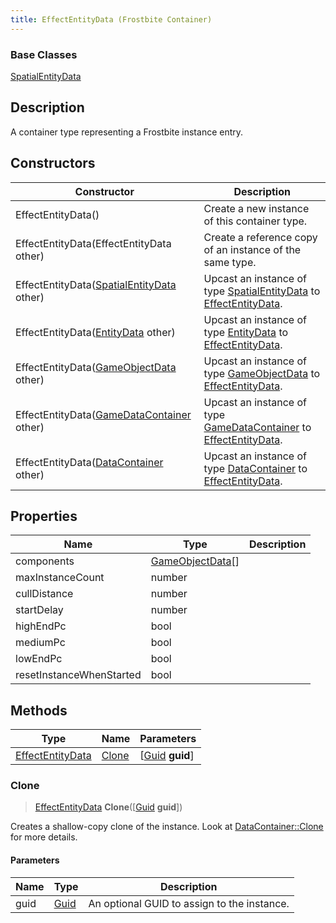 ```yaml
---
title: EffectEntityData (Frostbite Container)
---
```

### Base Classes

[SpatialEntityData](SpatialEntityData)

## Description

A container type representing a Frostbite instance entry.

## Constructors

| Constructor                                                                 | Description                                                                                                             |
| --------------------------------------------------------------------------- | ----------------------------------------------------------------------------------------------------------------------- |
| EffectEntityData()                                                          | Create a new instance of this container type.                                                                           |
| EffectEntityData(EffectEntityData other)                                    | Create a reference copy of an instance of the same type.                                                                |
| EffectEntityData([SpatialEntityData](SpatialEntityData) other)              | Upcast an instance of type [SpatialEntityData](SpatialEntityData) to [EffectEntityData](EffectEntityData).              |
| EffectEntityData([EntityData](EntityData) other)                            | Upcast an instance of type [EntityData](EntityData) to [EffectEntityData](EffectEntityData).                            |
| EffectEntityData([GameObjectData](GameObjectData) other)                    | Upcast an instance of type [GameObjectData](GameObjectData) to [EffectEntityData](EffectEntityData).                    |
| EffectEntityData([GameDataContainer](GameDataContainer) other)              | Upcast an instance of type [GameDataContainer](GameDataContainer) to [EffectEntityData](EffectEntityData).              |
| EffectEntityData([DataContainer](/vext/ref/cls/shr/datacontainer) other) | Upcast an instance of type [DataContainer](/vext/ref/cls/shr/datacontainer) to [EffectEntityData](EffectEntityData). |

## Properties

| Name                     | Type                                 | Description |
| ------------------------ | ------------------------------------ | ----------- |
| components               | [GameObjectData](GameObjectData)\[\] |             |
| maxInstanceCount         | number                               |             |
| cullDistance             | number                               |             |
| startDelay               | number                               |             |
| highEndPc                | bool                                 |             |
| mediumPc                 | bool                                 |             |
| lowEndPc                 | bool                                 |             |
| resetInstanceWhenStarted | bool                                 |             |

## Methods

| Type                                 | Name            | Parameters                                     |
| ------------------------------------ | --------------- | ---------------------------------------------- |
| [EffectEntityData](EffectEntityData) | [Clone](#clone) | \[[Guid](/vext/ref/cls/shr/guid) **guid**\] |

### Clone

> [EffectEntityData](EffectEntityData) **Clone**(\[[Guid](/vext/ref/cls/shr/guid) **guid**\])

Creates a shallow-copy clone of the instance. Look at [DataContainer::Clone](/vext/ref/cls/shr/datacontainer#clone) for more details.

#### Parameters

| Name | Type         | Description                                 |
| ---- | ------------ | ------------------------------------------- |
| guid | [Guid](Guid) | An optional GUID to assign to the instance. |

